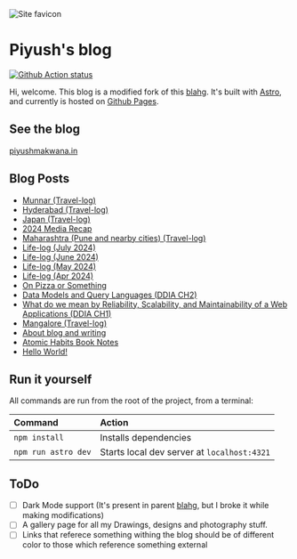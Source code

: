 
<img title="Site Icon" alt="Site favicon" src="public/favicon.ico">

# Piyush's blog 


[![Github Action status](https://github.com/Piyush811999/blog/actions/workflows/deploy.yml/badge.svg?event=push)](https://github.com/Piyush811999/blog/actions)

Hi, welcome. This blog is a modified fork of this [blahg](https://github.com/cassidoo/blahg). It's built with [Astro](https://astro.build), and currently is hosted on [Github Pages](https://pages.github.com/).

## See the blog

[piyushmakwana.in](https://piyushmakwana.in/)

## Blog Posts

<!-- List of links to markdown files in posts directory -->
<!-- Update this list as you add new posts -->
- [Munnar (Travel-log)](src/posts/Munnar%20(Travel-log).md)
- [Hyderabad (Travel-log)](src/posts/Hyderabad%20(Travel-log).md)
- [Japan (Travel-log)](src/posts/Japan%20(Travel-log).md)
- [2024 Media Recap](src/posts/2024%20Media%20Recap.md)
- [Maharashtra (Pune and nearby cities) (Travel-log)](src/posts/Maharashtra%20(Pune%20and%20nearby%20cities)%20(Travel-log).md)
- [Life-log (July 2024)](src/posts/Life-log%20(July%202024).md)
- [Life-log (June 2024)](src/posts/Life-log%20(June%202024).md)
- [Life-log (May 2024)](src/posts/Life-log%20(May%202024).md)
- [Life-log (Apr 2024)](src/posts/Life-log%20(Apr%202024).md)
- [On Pizza or Something](src/posts/On%20Pizza%20or%20Something.md)
- [Data Models and Query Languages (DDIA CH2)](src/posts/Data%20Models%20and%20Query%20Languages%20(DDIA%20CH2).md)
- [What do we mean by Reliability, Scalability, and Maintainability of a Web Applications (DDIA CH1)](src/posts/What%20do%20we%20mean%20by%20Reliability,%20Scalability,%20and%20Maintainability%20of%20a%20Web%20Applications%20(DDIA%20CH1).md)
- [Mangalore (Travel-log)](src/posts/Mangalore%20(Travel-log).md)
- [About blog and writing](src/posts/About%20blog%20and%20writing.md)
- [Atomic Habits Book Notes](src/posts/Atomic_Habits_Book_Notes.md)
- [Hello World!](src/posts/Hello%20World!.md)

## Run it yourself

All commands are run from the root of the project, from a terminal:

| Command                          | Action                                                        |
| :------------------------------- | :------------------------------------------------------------ |
| `npm install`                    | Installs dependencies                                         |
| `npm run astro dev`              | Starts local dev server at `localhost:4321`                   |

## ToDo
- [ ] Dark Mode support (It's present in parent [blahg](https://github.com/cassidoo/blahg), but I broke it while making modifications)
- [ ] A gallery page for all my Drawings, designs and photography stuff.
- [ ] Links that referece something withing the blog should be of different color to those which reference something external
